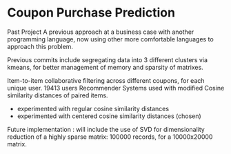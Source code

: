 # Coupon Purchase Prediction
 Past Project
A previous approach at a business case with another programming language, now using other more comfortable languages to approach this problem.

Previous commits include segregating data into 3 different clusters via kmeans, for better management of memory and sparsity of matrixes.

Item-to-item collaborative filtering across different coupons, for each unique user. 19413 users
Recommender Systems used with modified Cosine similarity distances of paired items.
- experimented with regular cosine similarity distances
- experimented with centered cosine similarity distances (chosen)

Future implementation : 
will include the use of SVD for dimensionality reduction of a highly sparse matrix: 100000 records, for a 10000x20000 matrix.
